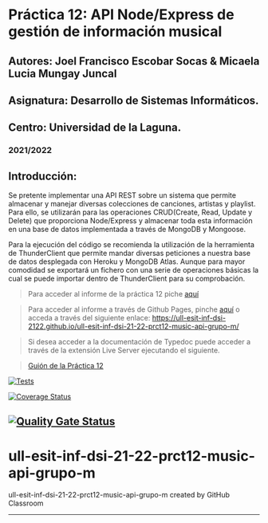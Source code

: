 # Práctica 12:  API Node/Express de gestión de información musical
## Autores: Joel Francisco Escobar Socas & Micaela Lucia Mungay Juncal
## Asignatura: Desarrollo de Sistemas Informáticos.
## Centro: Universidad de la Laguna.
### 2021/2022


## Introducción:

Se pretente implementar una API REST sobre un sistema que permite almacenar y manejar diversas colecciones de canciones, artistas y playlist. Para ello, se utilizarán para las operaciones CRUD(Create, Read, Update y Delete) que proporciona Node/Express y almacenar toda esta información en una base de datos implementada a través de MongoDB y Mongoose.

Para la ejecución del código se recomienda la utilización de la herramienta de ThunderClient que permite mandar diversas peticiones a nuestra base de datos desplegada con Heroku y MongoDB Atlas. Aunque para mayor comodidad se exportará un fichero con una serie de operaciones básicas la cual se puede importar dentro de ThunderClient para su comprobación.


> Para acceder al informe de la práctica 12 piche [aquí](https://github.com/ULL-ESIT-INF-DSI-2122/ull-esit-inf-dsi-21-22-prct12-music-api-grupo-m/blob/main/docs/index.md)

> Para acceder al informe a través de Github Pages, pinche [aquí](https://ull-esit-inf-dsi-2122.github.io/ull-esit-inf-dsi-21-22-prct12-music-api-grupo-m/) o acceda a través del siguiente enlace: https://ull-esit-inf-dsi-2122.github.io/ull-esit-inf-dsi-21-22-prct12-music-api-grupo-m/

> Si desea acceder a la documentación de Typedoc puede acceder a través de la extensión Live Server ejecutando el siguiente.

> [Guión de la Práctica 12](https://ull-esit-inf-dsi-2122.github.io/prct12-music-api/) 

[![Tests](https://github.com/ULL-ESIT-INF-DSI-2122/ull-esit-inf-dsi-21-22-prct12-music-api-grupo-m/actions/workflows/node.js.yml/badge.svg?branch=main)](https://github.com/ULL-ESIT-INF-DSI-2122/ull-esit-inf-dsi-21-22-prct12-music-api-grupo-m/actions/workflows/node.js.yml)
<space><space>

[![Coverage Status](https://coveralls.io/repos/github/ULL-ESIT-INF-DSI-2122/ull-esit-inf-dsi-21-22-prct12-music-api-grupo-m/badge.svg?branch=main)](https://coveralls.io/github/ULL-ESIT-INF-DSI-2122/ull-esit-inf-dsi-21-22-prct12-music-api-grupo-m?branch=main)
<space><space>

[![Quality Gate Status](https://sonarcloud.io/api/project_badges/measure?project=ULL-ESIT-INF-DSI-2122_ull-esit-inf-dsi-21-22-prct12-music-api-grupo-m&metric=alert_status)](https://sonarcloud.io/summary/new_code?id=ULL-ESIT-INF-DSI-2122_ull-esit-inf-dsi-21-22-prct12-music-api-grupo-m)
<space><space>
---
# ull-esit-inf-dsi-21-22-prct12-music-api-grupo-m
ull-esit-inf-dsi-21-22-prct12-music-api-grupo-m created by GitHub Classroom

---
